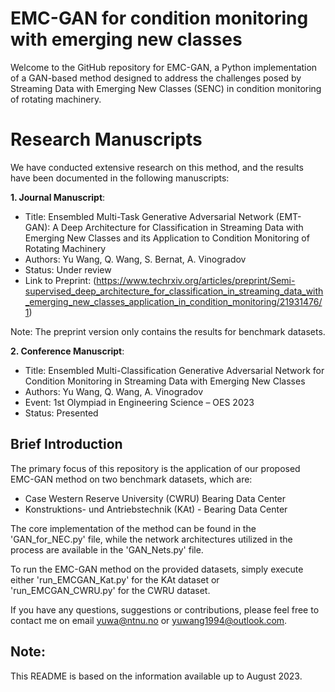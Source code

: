 # EMC-GAN for condition monitoring with emerging new classes
Welcome to the GitHub repository for EMC-GAN, a Python implementation of a GAN-based method designed to address the challenges posed by Streaming Data with Emerging New Classes (SENC) in condition monitoring of rotating machinery.

# Research Manuscripts
We have conducted extensive research on this method, and the results have been documented in the following manuscripts:

**1. Journal Manuscript**:
* Title: Ensembled Multi-Task Generative Adversarial Network (EMT-GAN): A Deep Architecture for Classification in Streaming Data with Emerging New Classes and its Application to Condition Monitoring of Rotating Machinery
* Authors: Yu Wang, Q. Wang, S. Bernat, A. Vinogradov
* Status: Under review
* Link to Preprint: (https://www.techrxiv.org/articles/preprint/Semi-supervised_deep_architecture_for_classification_in_streaming_data_with_emerging_new_classes_application_in_condition_monitoring/21931476/1)

Note: The preprint version only contains the results for benchmark datasets.


**2. Conference Manuscript**: 
* Title: Ensembled Multi-Classification Generative Adversarial Network for Condition Monitoring in Streaming Data with Emerging New Classes
* Authors: Yu Wang, Q. Wang, A. Vinogradov
* Event: 1st Olympiad in Engineering Science – OES 2023
* Status: Presented

## Brief Introduction ##
The primary focus of this repository is the application of our proposed EMC-GAN method on two benchmark datasets, which are:
* Case Western Reserve University (CWRU) Bearing Data Center
* Konstruktions- und Antriebstechnik (KAt) - Bearing Data Center

The core implementation of the method can be found in the 'GAN_for_NEC.py' file, while the network architectures utilized in the process are available in the 'GAN_Nets.py' file.

To run the EMC-GAN method on the provided datasets, simply execute either 'run_EMCGAN_Kat.py' for the KAt dataset or 'run_EMCGAN_CWRU.py' for the CWRU dataset.

If you have any questions, suggestions or contributions, please feel free to contact me on email yuwa@ntnu.no or yuwang1994@outlook.com.

## Note: ## 
This README is based on the information available up to August 2023.


